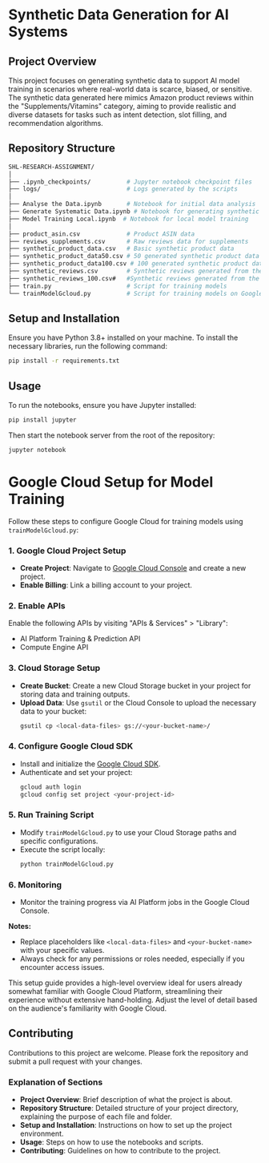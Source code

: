 # Synthetic Data Generation for AI Systems

## Project Overview
This project focuses on generating synthetic data to support AI model training in scenarios where real-world data is scarce, biased, or sensitive. The synthetic data generated here mimics Amazon product reviews within the "Supplements/Vitamins" category, aiming to provide realistic and diverse datasets for tasks such as intent detection, slot filling, and recommendation algorithms.

## Repository Structure
```bash
SHL-RESEARCH-ASSIGNMENT/
│
├── .ipynb_checkpoints/          # Jupyter notebook checkpoint files
├── logs/                        # Logs generated by the scripts
│
├── Analyse the Data.ipynb       # Notebook for initial data analysis
├── Generate Systematic Data.ipynb # Notebook for generating synthetic data
├── Model Training Local.ipynb  # Notebook for local model training
│
├── product_asin.csv             # Product ASIN data
├── reviews_supplements.csv      # Raw reviews data for supplements
├── synthetic_product_data.csv   # Basic synthetic product data
├── synthetic_product_data50.csv # 50 generated synthetic product data entries
├── synthetic_product_data100.csv # 100 generated synthetic product data entries
├── synthetic_reviews.csv        # Synthetic reviews generated from the model
├── synthetic_reviews_100.csv#   #Synthetic reviews generated from the model
├── train.py                     # Script for training models
└── trainModelGcloud.py          # Script for training models on Google Cloud
```

## Setup and Installation
Ensure you have Python 3.8+ installed on your machine. To install the necessary libraries, run the following command:
```bash
pip install -r requirements.txt
```

## Usage
To run the notebooks, ensure you have Jupyter installed:
```bash
pip install jupyter
```
Then start the notebook server from the root of the repository:
```bash
jupyter notebook
```


# Google Cloud Setup for Model Training

Follow these steps to configure Google Cloud for training models using `trainModelGcloud.py`:

### 1. **Google Cloud Project Setup**
- **Create Project**: Navigate to [Google Cloud Console](https://console.cloud.google.com/) and create a new project.
- **Enable Billing**: Link a billing account to your project.

### 2. **Enable APIs**
Enable the following APIs by visiting "APIs & Services" > "Library":
- AI Platform Training & Prediction API
- Compute Engine API

### 3. **Cloud Storage Setup**
- **Create Bucket**: Create a new Cloud Storage bucket in your project for storing data and training outputs.
- **Upload Data**: Use `gsutil` or the Cloud Console to upload the necessary data to your bucket:
  ```bash
  gsutil cp <local-data-files> gs://<your-bucket-name>/
  ```

### 4. **Configure Google Cloud SDK**
- Install and initialize the [Google Cloud SDK](https://cloud.google.com/sdk/docs/install).
- Authenticate and set your project:
  ```bash
  gcloud auth login
  gcloud config set project <your-project-id>
  ```

### 5. **Run Training Script**
- Modify `trainModelGcloud.py` to use your Cloud Storage paths and specific configurations.
- Execute the script locally:
  ```bash
  python trainModelGcloud.py
  ```

### 6. **Monitoring**
- Monitor the training progress via AI Platform jobs in the Google Cloud Console.



**Notes:**
- Replace placeholders like `<local-data-files>` and `<your-bucket-name>` with your specific values.
- Always check for any permissions or roles needed, especially if you encounter access issues.

This setup guide provides a high-level overview ideal for users already somewhat familiar with Google Cloud Platform, streamlining their experience without extensive hand-holding. Adjust the level of detail based on the audience's familiarity with Google Cloud.

## Contributing
Contributions to this project are welcome. Please fork the repository and submit a pull request with your changes.


### Explanation of Sections

- **Project Overview**: Brief description of what the project is about.
- **Repository Structure**: Detailed structure of your project directory, explaining the purpose of each file and folder.
- **Setup and Installation**: Instructions on how to set up the project environment.
- **Usage**: Steps on how to use the notebooks and scripts.
- **Contributing**: Guidelines on how to contribute to the project.
